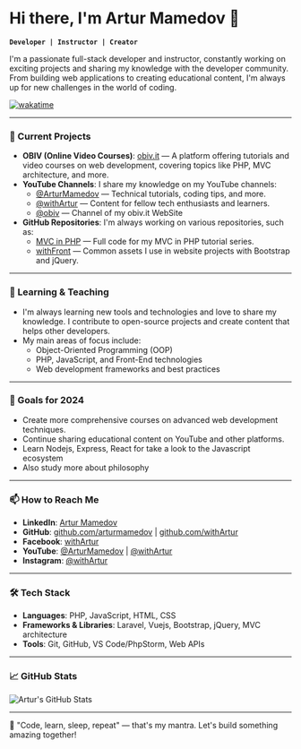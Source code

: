 # Hi there, I'm Artur Mamedov 👋

**`Developer | Instructor | Creator`**

I'm a passionate full-stack developer and instructor, constantly working on exciting projects and sharing my knowledge with the developer community. From building web applications to creating educational content, I'm always up for new challenges in the world of coding.

[![wakatime](https://wakatime.com/badge/user/e93c2cb4-72c4-4f0e-9e3b-2840d049cd14.svg)](https://wakatime.com/@e93c2cb4-72c4-4f0e-9e3b-2840d049cd14)

---

### 🔭 Current Projects
- **OBIV (Online Video Courses)**: [obiv.it](http://www.obiv.it/) — A platform offering tutorials and video courses on web development, covering topics like PHP, MVC architecture, and more.
- **YouTube Channels**: I share my knowledge on my YouTube channels:
  - [@ArturMamedov](https://www.youtube.com/@ArturMamedov) — Technical tutorials, coding tips, and more.
  - [@withArtur](https://www.youtube.com/@withArtur) — Content for fellow tech enthusiasts and learners.
  - [@obiv](https://www.youtube.com/@obiv) — Channel of my obiv.it  WebSite
- **GitHub Repositories**: I'm always working on various repositories, such as:
  - [MVC in PHP](https://github.com/arturmamedov/mvc_in_php) — Full code for my MVC in PHP tutorial series.
  - [withFront](https://github.com/arturmamedov/withFront) — Common assets I use in website projects with Bootstrap and jQuery.

---

### 🌱 Learning & Teaching
- I'm always learning new tools and technologies and love to share my knowledge. I contribute to open-source projects and create content that helps other developers.
- My main areas of focus include:
  - Object-Oriented Programming (OOP)
  - PHP, JavaScript, and Front-End technologies
  - Web development frameworks and best practices

---

### 🎯 Goals for 2024
- Create more comprehensive courses on advanced web development techniques.
- Continue sharing educational content on YouTube and other platforms.
- Learn Nodejs, Express, React for take a look to the Javascript ecosystem 
- Also study more about philosophy

---

### 📫 How to Reach Me
- **LinkedIn**: [Artur Mamedov](https://www.linkedin.com/in/arturmamedov/)
- **GitHub**: [github.com/arturmamedov](https://github.com/arturmamedov) | [github.com/withArtur](https://github.com/withArtur)
- **Facebook**: [withArtur](https://www.facebook.com/withArtur)
- **YouTube**: [@ArturMamedov](https://www.youtube.com/@ArturMamedov) | [@withArtur](https://www.youtube.com/@withArtur)
- **Instagram**: [@withArtur](https://www.instagram.com/withArtur)

---

### 🛠️ Tech Stack
- **Languages**: PHP, JavaScript, HTML, CSS
- **Frameworks & Libraries**: Laravel, Vuejs, Bootstrap, jQuery, MVC architecture
- **Tools**: Git, GitHub, VS Code/PhpStorm, Web APIs

---

### 📈 GitHub Stats
![Artur's GitHub Stats](https://github-readme-stats.vercel.app/api?username=arturmamedov&show_icons=true&theme=radical)

---

🚀 "Code, learn, sleep, repeat" — that's my mantra. Let's build something amazing together!

<!--
**arturmamedov/arturmamedov** is a ✨ _special_ ✨ repository because its `README.md` (this file) appears on your GitHub profile.

Here are some ideas to get you started:

- 🔭 I’m currently working on ...
- 🌱 I’m currently learning ...
- 👯 I’m looking to collaborate on ...
- 🤔 I’m looking for help with ...
- 💬 Ask me about ...
- 📫 How to reach me: ...
- 😄 Pronouns: ...
- ⚡ Fun fact: ...
-->
